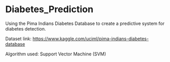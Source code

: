 # Diabetes_Prediction
Using the Pima Indians Diabetes Database to create a predictive system for diabetes detection.

Dataset link: https://www.kaggle.com/uciml/pima-indians-diabetes-database

Algorithm used:  Support Vector Machine (SVM)
